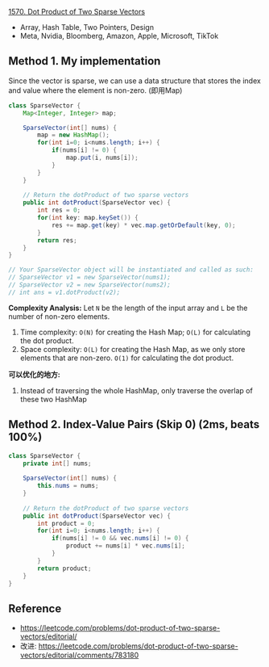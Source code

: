 [1570. Dot Product of Two Sparse Vectors](https://leetcode.com/problems/dot-product-of-two-sparse-vectors/description/)

* Array, Hash Table, Two Pointers, Design
* Meta, Nvidia, Bloomberg, Amazon, Apple, Microsoft, TikTok


## Method 1. My implementation
Since the vector is sparse, we can use a data structure that stores the index and value where the element is non-zero. (即用Map)
```Java
class SparseVector {
    Map<Integer, Integer> map;

    SparseVector(int[] nums) {
        map = new HashMap();
        for(int i=0; i<nums.length; i++) {
            if(nums[i] != 0) {
                map.put(i, nums[i]);
            }
        }    
    }
    
	// Return the dotProduct of two sparse vectors
    public int dotProduct(SparseVector vec) {
        int res = 0;
        for(int key: map.keySet()) {
            res += map.get(key) * vec.map.getOrDefault(key, 0);
        }
        return res;
    }
}

// Your SparseVector object will be instantiated and called as such:
// SparseVector v1 = new SparseVector(nums1);
// SparseVector v2 = new SparseVector(nums2);
// int ans = v1.dotProduct(v2);
```
**Complexity Analysis:**
Let `N` be the length of the input array and `L` be the number of non-zero elements.
1. Time complexity: `O(N)` for creating the Hash Map; `O(L)` for calculating the dot product.
2. Space complexity: `O(L)` for creating the Hash Map, as we only store elements that are non-zero. `O(1)` for calculating the dot product.

**可以优化的地方:**
1. Instead of traversing the whole HashMap, only traverse the overlap of these two HashMap


## Method 2. Index-Value Pairs (Skip 0) (2ms, beats 100%)
```java
class SparseVector {
    private int[] nums;
    
    SparseVector(int[] nums) {
        this.nums = nums;
    }
    
	// Return the dotProduct of two sparse vectors
    public int dotProduct(SparseVector vec) {
        int product = 0;
        for(int i=0; i<nums.length; i++) {
            if(nums[i] != 0 && vec.nums[i] != 0) {
                product += nums[i] * vec.nums[i];
            }
        }
        return product;
    }
}

```

## Reference
* https://leetcode.com/problems/dot-product-of-two-sparse-vectors/editorial/
* 改进: https://leetcode.com/problems/dot-product-of-two-sparse-vectors/editorial/comments/783180